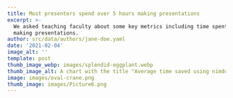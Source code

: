 ```yaml
---
title: Most presenters spend over 5 hours making presentations
excerpt: >-
  We asked teaching faculty about some key metrics including time spent in
  making presentations.
author: src/data/authors/jane-doe.yaml
date: '2021-02-04'
image_alt: ''
template: post
thumb_image_webp: images/splendid-eggplant.webp
thumb_image_alt: A chart with the title "Average time saved using nimdone"
image: images/oval-crane.png
thumb_image: images/Picture6.png
---
```

